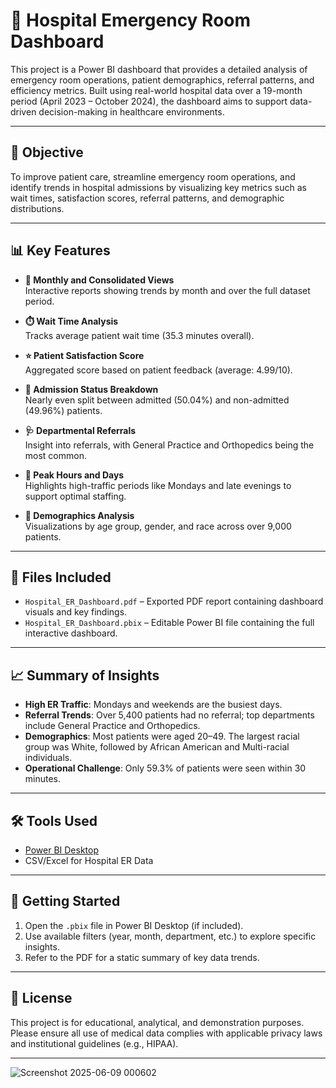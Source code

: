 # 🏥 Hospital Emergency Room Dashboard

This project is a Power BI dashboard that provides a detailed analysis of emergency room operations, patient demographics, referral patterns, and efficiency metrics. Built using real-world hospital data over a 19-month period (April 2023 – October 2024), the dashboard aims to support data-driven decision-making in healthcare environments.

---

## 📌 Objective

To improve patient care, streamline emergency room operations, and identify trends in hospital admissions by visualizing key metrics such as wait times, satisfaction scores, referral patterns, and demographic distributions.

---

## 📊 Key Features

- **📅 Monthly and Consolidated Views**  
  Interactive reports showing trends by month and over the full dataset period.

- **⏱️ Wait Time Analysis**  
  Tracks average patient wait time (35.3 minutes overall).

- **⭐ Patient Satisfaction Score**  
  Aggregated score based on patient feedback (average: 4.99/10).

- **🏥 Admission Status Breakdown**  
  Nearly even split between admitted (50.04%) and non-admitted (49.96%) patients.

- **🩺 Departmental Referrals**  
  Insight into referrals, with General Practice and Orthopedics being the most common.

- **📅 Peak Hours and Days**  
  Highlights high-traffic periods like Mondays and late evenings to support optimal staffing.

- **👥 Demographics Analysis**  
  Visualizations by age group, gender, and race across over 9,000 patients.

---

## 📂 Files Included

- `Hospital_ER_Dashboard.pdf` – Exported PDF report containing dashboard visuals and key findings.
- `Hospital_ER_Dashboard.pbix` – Editable Power BI file containing the full interactive dashboard.

---

## 📈 Summary of Insights

- **High ER Traffic**: Mondays and weekends are the busiest days.
- **Referral Trends**: Over 5,400 patients had no referral; top departments include General Practice and Orthopedics.
- **Demographics**: Most patients were aged 20–49. The largest racial group was White, followed by African American and Multi-racial individuals.
- **Operational Challenge**: Only 59.3% of patients were seen within 30 minutes.

---

## 🛠️ Tools Used

- [Power BI Desktop](https://powerbi.microsoft.com/)
- CSV/Excel for Hospital ER Data

---

## 🚀 Getting Started

1. Open the `.pbix` file in Power BI Desktop (if included).
2. Use available filters (year, month, department, etc.) to explore specific insights.
3. Refer to the PDF for a static summary of key data trends.

---


## 📄 License

This project is for educational, analytical, and demonstration purposes. Please ensure all use of medical data complies with applicable privacy laws and institutional guidelines (e.g., HIPAA).

---
![Screenshot 2025-06-09 000602](https://github.com/user-attachments/assets/f02baf42-e8e7-4ec5-9397-5771e329bc0f)  
